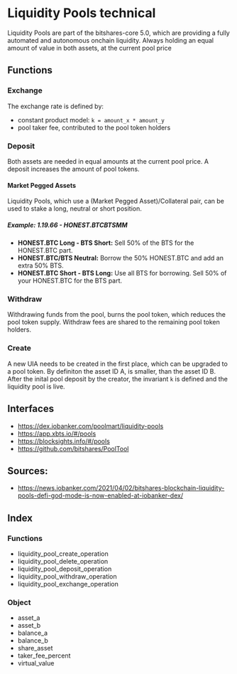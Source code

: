 # Liquidity Pools technical
Liquidity Pools are part of the bitshares-core 5.0, which are providing a fully automated and autonomous onchain liquidity.
Always holding an equal amount of value in both assets, at the current pool price

## Functions

### Exchange
The exchange rate is defined by: 
- constant product model: `k = amount_x * amount_y` 
- pool taker fee, contributed to the pool token holders

### Deposit
Both assets are needed in equal amounts at the current pool price. A deposit increases the amount of pool tokens. 

#### Market Pegged Assets
Liquidity Pools, which use a (Market Pegged Asset)/Collateral pair, can be used to stake a long, neutral or short position.

##### Example: 1.19.66 - HONEST.BTCBTSMM
- **HONEST.BTC Long - BTS Short:** Sell 50% of the BTS for the HONEST.BTC part.
- **HONEST.BTC\/BTS Neutral:** Borrow the 50% HONEST.BTC and add an extra 50% BTS.
- **HONEST.BTC Short - BTS Long:** Use all BTS for borrowing. Sell 50% of your HONEST.BTC for the BTS part.

### Withdraw
Withdrawing funds from the pool, burns the pool token, which reduces the pool token supply. Withdraw fees are shared to the remaining pool token holders.

### Create
A new UIA needs to be created in the first place, which can be upgraded to a pool token. By definiton the asset ID A, is smaller, than the asset ID B. After the inital pool deposit by the creator, the invariant `k` is defined and the liquidity pool is live. 

## Interfaces
- https://dex.iobanker.com/poolmart/liquidity-pools
- https://app.xbts.io/#/pools
- https://blocksights.info/#/pools
- https://github.com/bitshares/PoolTool

## Sources:
- https://news.iobanker.com/2021/04/02/bitshares-blockchain-liquidity-pools-defi-god-mode-is-now-enabled-at-iobanker-dex/

## Index

### Functions
 - liquidity_pool_create_operation
 - liquidity_pool_delete_operation
 - liquidity_pool_deposit_operation
 - liquidity_pool_withdraw_operation
 - liquidity_pool_exchange_operation
 
 ### Object
 - asset_a
 - asset_b
 - balance_a
 - balance_b
 - share_asset
 - taker_fee_percent
 - virtual_value
